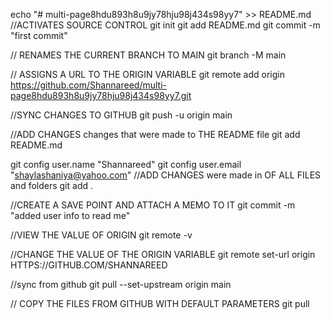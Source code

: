 echo "# multi-page8hdu893h8u9jy78hju98j434s98yy7" >> README.md
//ACTIVATES SOURCE CONTROL
git init
git add README.md
git commit -m "first commit"

// RENAMES THE CURRENT BRANCH TO MAIN
git branch -M main

// ASSIGNS A URL TO THE ORIGIN VARIABLE
git remote add origin https://github.com/Shannareed/multi-page8hdu893h8u9jy78hju98j434s98yy7.git

//SYNC CHANGES TO GITHUB
git push -u origin main

//ADD CHANGES changes that were made to  THE README file
git add README.md

git config user.name "Shannareed"
git config user.email "shaylashaniya@yahoo.com"
//ADD CHANGES were made in OF ALL FILES and folders
git add .

//CREATE A SAVE POINT AND ATTACH A MEMO TO IT
git commit -m "added user info to read me"

//VIEW THE VALUE OF ORIGIN
git remote -v

//CHANGE THE VALUE OF THE ORIGIN VARIABLE
git remote set-url origin HTTPS://GITHUB.COM/SHANNAREED

//sync from github
git pull --set-upstream origin main

//  COPY THE FILES FROM GITHUB WITH DEFAULT PARAMETERS
git pull
